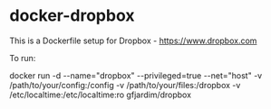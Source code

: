 docker-dropbox 
================

This is a Dockerfile setup for Dropbox - https://www.dropbox.com

To run:

docker run -d --name="dropbox" --privileged=true --net="host" -v /path/to/your/config:/config -v /path/to/your/files:/dropbox -v /etc/localtime:/etc/localtime:ro gfjardim/dropbox